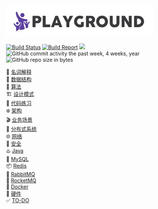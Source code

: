 ![](logo.jpg)

[![Build Status](https://travis-ci.org/pojozhang/playground.svg?branch=master)](https://travis-ci.org/pojozhang/playground) [![Build Report](https://img.shields.io/badge/build-report-blue.svg)](https://pojozhang.github.io/playground-report) ![](https://img.shields.io/github/last-commit/pojozhang/playground.svg) ![GitHub commit activity the past week, 4 weeks, year](https://img.shields.io/github/commit-activity/w/pojozhang/playground.svg) ![GitHub repo size in bytes](https://img.shields.io/github/repo-size/pojozhang/playground.svg)

🍼 [名词解释](problems/terminology/README.md)  
🧀 [数据结构](problems/structure/README.md)  
💎 [算法](problems/algorithm/README.md)  
️🏗 [设计模式](problems/design-pattern/README.md)  
🥊 [代码练习](problems/coding-dojo/README.md)  
️️️❄️ [️架构](problems/architecture/README.md)  
🎬 [业务场景](problems/business/README.md)  
🎳 [分布式系统](problems/distribution-system/README.md)  
🌐 [网络](problems/net/README.md)  
🔑 [安全](problems/security/README.md)  
♨️ [Java](problems/java/README.md)  
🐬 [MySQL](problems/mysql/README.md)  
📦 [Redis](problems/redis/README.md)  
🐇 [RabbitMQ](problems/rabbitmq/README.md)  
🚀 [RocketMQ](problems/rocketmq/README.md)  
🐳 [Docker](problems/docker/README.md)  
💾 [硬件](problems/hardware/README.md)  
✅ [TO-DO](TODO.md)  
